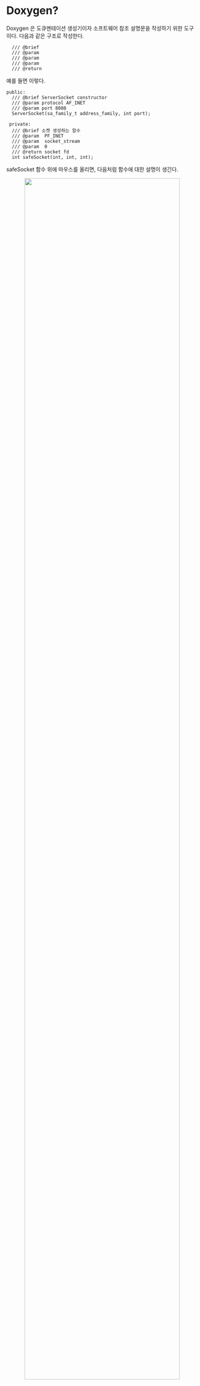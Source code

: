 # Doxygen?
Doxygen 은 도큐멘테이션 생성기이자 소프트웨어 참조 설명문을 작성하기 위한 도구이다. 다음과 같은 구조로 작성한다.

```
  /// @brief
  /// @param
  /// @param
  /// @param
  /// @return
```

예를 들면 이렇다.

```
public:
  /// @brief ServerSocket constructor
  /// @param protocol AF_INET
  /// @param port 8080
  ServerSocket(sa_family_t address_family, int port);

 private:
  /// @brief 소켓 생성하는 함수
  /// @param  PF_INET
  /// @param  socket_stream
  /// @param  0
  /// @return socket fd
  int safeSocket(int, int, int);
```
safeSocket 함수 위에 마우스를 올리면, 다음처럼 함수에 대한 설명이 생긴다.
<p align="center"><img src="https://user-images.githubusercontent.com/85930183/230557259-4d7ddee8-e97f-4115-a2f4-6dd51e746510.png" width="90%"></p>

## 좋은 점은??
헤더에 함수를 선언할 때, 매개변수의 이름을 굳이 안 적어도 된다.

```
// 원문은 다음과 같은데,
// 헤더에서는 domain, type, protocol 는 doxigen이 있기 때문에 뺄 수 있다.

int ServerSocket::safeSocket(int domain, int type, int protocol)
```
